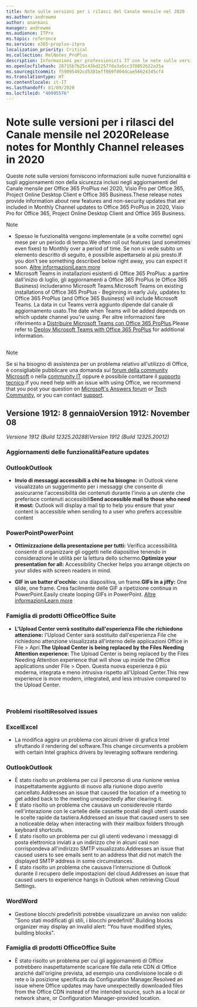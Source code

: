 ```yaml
---
title: Note sulle versioni per i rilasci del Canale mensile nel 2020
ms.author: andrewmo
author: anankani
manager: andrewmo
ms.audience: ITPro
ms.topic: reference
ms.service: o365-proplus-itpro
localization_priority: Critical
ms.collection: RelNotes_ProPlus
description: Informazioni per professionisti IT con le note sulle versioni per i rilasci del Canale mensile per Office 365 ProPlus nel 2020
ms.openlocfilehash: 28715b7b25c43bd22577da3a5cc378052b22a35a
ms.sourcegitcommit: f59095492cd5301eff069f004dcae56624345cf4
ms.translationtype: HT
ms.contentlocale: it-IT
ms.lasthandoff: 01/09/2020
ms.locfileid: "40995576"
---
```

# <a name="release-notes-for-monthly-channel-releases-in-2020"></a><span data-ttu-id="bff8c-103">Note sulle versioni per i rilasci del Canale mensile nel 2020</span><span class="sxs-lookup"><span data-stu-id="bff8c-103">Release notes for Monthly Channel releases in 2020</span></span>

<span data-ttu-id="bff8c-104">Queste note sulle versioni forniscono informazioni sulle nuove funzionalità e sugli aggiornamenti non della sicurezza inclusi negli aggiornamenti del Canale mensile per Office 365 ProPlus nel 2020, Visio Pro per Office 365, Project Online Desktop Client e Office 365 Business.</span><span class="sxs-lookup"><span data-stu-id="bff8c-104">These release notes provide information about new features and non-security updates that are included in Monthly Channel updates to Office 365 ProPlus in 2020, Visio Pro for Office 365, Project Online Desktop Client and Office 365 Business.</span></span>

 > [!NOTE]
>
>- <span data-ttu-id="bff8c-105">Spesso le funzionalità vengono implementate (e a volte corrette) ogni mese per un periodo di tempo.</span><span class="sxs-lookup"><span data-stu-id="bff8c-105">We often roll out features (and sometimes even fixes) to Monthly over a period of time.</span></span>  <span data-ttu-id="bff8c-106">Se non si vede subito un elemento descritto di seguito, è possibile aspettarselo al più presto.</span><span class="sxs-lookup"><span data-stu-id="bff8c-106">If you don’t see something described below right away, you can expect it soon.</span></span> [<span data-ttu-id="bff8c-107">Altre informazioni</span><span class="sxs-lookup"><span data-stu-id="bff8c-107">Learn more</span></span>](https://support.office.com/article/when-do-i-get-the-newest-features-in-for-office-365-da36192c-58b9-4bc9-8d51-bb6eed468516)
>- <span data-ttu-id="bff8c-108">Microsoft Teams in installazioni esistenti di Office 365 ProPlus: a partire dall'inizio di luglio, gli aggiornamenti a Office 365 ProPlus (e Office 365 Business) includeranno Microsoft Teams.</span><span class="sxs-lookup"><span data-stu-id="bff8c-108">Microsoft Teams on existing installations of Office 365 ProPlus - Beginning in early July, updates to Office 365 ProPlus (and Office 365 Business) will include Microsoft Teams.</span></span>  <span data-ttu-id="bff8c-109">La data in cui Teams verrà aggiunto dipende dal canale di aggiornamento usato.</span><span class="sxs-lookup"><span data-stu-id="bff8c-109">The date when Teams will be added depends on which update channel you're using.</span></span> <span data-ttu-id="bff8c-110">Per altre informazioni fare riferimento a [Distribuire Microsoft Teams con Office 365 ProPlus](https://docs.microsoft.com/deployoffice/teams-install).</span><span class="sxs-lookup"><span data-stu-id="bff8c-110">Please refer to [Deploy Microsoft Teams with Office 365 ProPlus](https://docs.microsoft.com/deployoffice/teams-install) for additional information.</span></span>

##

> [!NOTE]
> <span data-ttu-id="bff8c-111">Se si ha bisogno di assistenza per un problema relativo all'utilizzo di Office, è consigliabile pubblicare una domanda sul [forum della community Microsoft](https://answers.microsoft.com/) o nella [community IT](https://techcommunity.microsoft.com/) oppure è possibile contattare il [supporto tecnico](https://support.microsoft.com/contactus).</span><span class="sxs-lookup"><span data-stu-id="bff8c-111">If you need help with an issue with using Office, we recommend that you post your question on [Microsoft's Answers forum](https://answers.microsoft.com/) or [Tech Community](https://techcommunity.microsoft.com/), or you can contact [support](https://support.microsoft.com/contactus).</span></span>
## <a name="version-1912-january-08"></a><span data-ttu-id="bff8c-112">Versione 1912: 8 gennaio</span><span class="sxs-lookup"><span data-stu-id="bff8c-112">Version 1912: November 08</span></span>
<span data-ttu-id="bff8c-113">*Versione 1912 (Build 12325.20288)*</span><span class="sxs-lookup"><span data-stu-id="bff8c-113">*Version 1912 (Build 12325.20012)*</span></span>


[//]: # (DO NOT REMOVE FEATUREDETAILS CONTENT START)

### <a name="feature-updates"></a><span data-ttu-id="bff8c-115">Aggiornamenti delle funzionalità</span><span class="sxs-lookup"><span data-stu-id="bff8c-115">Feature updates</span></span>

### <a name="outlook"></a><span data-ttu-id="bff8c-116">Outlook</span><span class="sxs-lookup"><span data-stu-id="bff8c-116">Outlook</span></span>

- <span data-ttu-id="bff8c-117">**Invio di messaggi accessibili a chi ne ha bisogno:** in Outlook viene visualizzato un suggerimento per i messaggi che consente di assicurarne l'accessibilità dei contenuti durante l'invio a un utente che preferisce contenuti accessibili</span><span class="sxs-lookup"><span data-stu-id="bff8c-117">**Send accessible mail to those who need it most:** Outlook will display a mail tip to help you ensure that your content is accessible when sending to a user who prefers accessible content</span></span>

### <a name="powerpoint"></a><span data-ttu-id="bff8c-118">PowerPoint</span><span class="sxs-lookup"><span data-stu-id="bff8c-118">PowerPoint</span></span>

- <span data-ttu-id="bff8c-119">**Ottimizzazione della presentazione per tutti:** Verifica accessibilità consente di organizzare gli oggetti nelle diapositive tenendo in considerazione le utilità per la lettura dello schermo.</span><span class="sxs-lookup"><span data-stu-id="bff8c-119">**Optimize your presentation for all:** Accessibility Checker helps you arrange objects on your slides with screen readers in mind.</span></span>

- <span data-ttu-id="bff8c-120">**GIF in un batter d'occhio:** una diapositiva, un frame.</span><span class="sxs-lookup"><span data-stu-id="bff8c-120">**GIFs in a jiffy:** One slide, one frame.</span></span> <span data-ttu-id="bff8c-121">Crea facilmente delle GIF a ripetizione continua in PowerPoint.</span><span class="sxs-lookup"><span data-stu-id="bff8c-121">Easily create looping GIFs in PowerPoint.</span></span> [<span data-ttu-id="bff8c-122">Altre informazioni</span><span class="sxs-lookup"><span data-stu-id="bff8c-122">Learn more</span></span>](https://support.office.com/it-IT/article/a598753e-92de-4f1b-8393-714db4d334b4)

### <a name="office-suite"></a><span data-ttu-id="bff8c-123">Famiglia di prodotti Office</span><span class="sxs-lookup"><span data-stu-id="bff8c-123">Office Suite</span></span>

- <span data-ttu-id="bff8c-124">**L'Upload Center verrà sostituito dall'esperienza File che richiedono attenzione:** l'Upload Center sarà sostituito dall'esperienza File che richiedono attenzione visualizzata all'interno delle applicazioni Office in File > Apri.</span><span class="sxs-lookup"><span data-stu-id="bff8c-124">**The Upload Center is being replaced by the Files Needing Attention experience:** The Upload Center is being replaced by the Files Needing Attention experience that will show up inside the Office applications under File > Open.</span></span> <span data-ttu-id="bff8c-125">Questa nuova esperienza è più moderna, integrata e meno intrusiva rispetto all'Upload Center.</span><span class="sxs-lookup"><span data-stu-id="bff8c-125">This new experience is more modern, integrated, and less intrusive compared to the Upload Center.</span></span>


[//]: # (DO NOT REMOVE FEATUREDETAILS CONTENT END)

<br/>

[//]: # (DO NOT REMOVE BUGDETAILS CONTENT START)

### <a name="resolved-issues"></a><span data-ttu-id="bff8c-128">Problemi risolti</span><span class="sxs-lookup"><span data-stu-id="bff8c-128">Resolved issues</span></span>
### <a name="excel"></a><span data-ttu-id="bff8c-129">Excel</span><span class="sxs-lookup"><span data-stu-id="bff8c-129">Excel</span></span>

- <span data-ttu-id="bff8c-130">La modifica aggira un problema con alcuni driver di grafica Intel sfruttando il rendering del software.</span><span class="sxs-lookup"><span data-stu-id="bff8c-130">This change circumvents a problem with certain Intel graphics drivers by leveraging software rendering.</span></span>


### <a name="outlook"></a><span data-ttu-id="bff8c-131">Outlook</span><span class="sxs-lookup"><span data-stu-id="bff8c-131">Outlook</span></span>

- <div><span data-ttu-id="bff8c-132"><span style="display:inline !important;">È stato risolto un problema per cui il percorso di una riunione veniva inaspettatamente aggiunto di nuovo alla riunione dopo averlo cancellato.</span></span><span class="sxs-lookup"><span data-stu-id="bff8c-132"><span style="display:inline !important;">Addresses an issue that caused the location of a meeting to get added back to the meeting unexpectedly after clearing it.</span></span></span><br></div>


- <div><span data-ttu-id="bff8c-133"><span style="display:inline !important;">È stato risolto un problema che causava un considerevole ritardo nell'interazione con le cartelle delle cassette postali degli utenti usando le scelte rapide da tastiera.</span></span><span class="sxs-lookup"><span data-stu-id="bff8c-133"><span style="display:inline !important;">Addressed an issue that caused users to see a noticeable delay when interacting with their mailbox folders through keyboard shortcuts.</span></span></span><br></div>


- <div><span data-ttu-id="bff8c-134">È stato risolto un problema per cui gli utenti vedevano i messaggi di posta elettronica inviati a un indirizzo che in alcuni casi non corrispondeva all'indirizzo SMTP visualizzato.</span><span class="sxs-lookup"><span data-stu-id="bff8c-134">Addresses an issue that caused users to see emails sent to an address that did not match the displayed SMTP address in some circumstances.</span></span></div>


- <div><span data-ttu-id="bff8c-135">È stato risolto un problema che causava l’interruzione di Outlook durante il recupero delle impostazioni del cloud.</span><span class="sxs-lookup"><span data-stu-id="bff8c-135">Addresses an issue that caused users to experience hangs in Outlook when retrieving Cloud Settings.</span></span></div>


### <a name="word"></a><span data-ttu-id="bff8c-136">Word</span><span class="sxs-lookup"><span data-stu-id="bff8c-136">Word</span></span>

- <div><span data-ttu-id="bff8c-137"><span>Gestione blocchi predefiniti potrebbe visualizzare un avviso non valido: &quot;Sono stati modificati gli stili, i blocchi predefiniti&quot;.</span></span><span class="sxs-lookup"><span data-stu-id="bff8c-137">Building blocks organizer may display an invalid alert: &quot;You have modified styles, building blocks&quot;.</span></span></div>


### <a name="office-suite"></a><span data-ttu-id="bff8c-138">Famiglia di prodotti Office</span><span class="sxs-lookup"><span data-stu-id="bff8c-138">Office Suite</span></span>

- <div><span data-ttu-id="bff8c-139"><span><div style="box-sizing:border-box;">È stato risolto un problema per cui gli aggiornamenti di Office potrebbero inaspettatamente scaricare file dalla rete CDN di Office anziché dall'origine prevista, ad esempio una condivisione locale o di rete o la posizione specificata da Configuration Manager.</span><span class="sxs-lookup"><span data-stu-id="bff8c-139">Resolved an issue where Office updates may have unexpectedly downloaded files from the Office CDN instead of the intended source, such as a local or network share, or Configuration Manager-provided location.</span></span></div><br></span></div>



[//]: # (DO NOT REMOVE BUGDETAILS CONTENT END)

